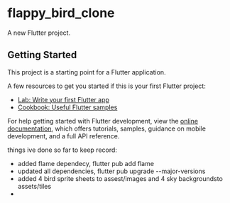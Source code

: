 # flappy_bird_clone

A new Flutter project.

## Getting Started

This project is a starting point for a Flutter application.

A few resources to get you started if this is your first Flutter project:

- [Lab: Write your first Flutter app](https://docs.flutter.dev/get-started/codelab)
- [Cookbook: Useful Flutter samples](https://docs.flutter.dev/cookbook)

For help getting started with Flutter development, view the
[online documentation](https://docs.flutter.dev/), which offers tutorials,
samples, guidance on mobile development, and a full API reference.



things ive done so far to keep record:
- added flame dependecy, flutter pub add flame
- updated all dependencies, flutter pub upgrade --major-versions
- added 4 bird sprite sheets to assest/images and 4 sky backgroundsto assets/tiles
- 